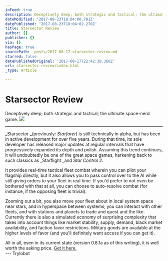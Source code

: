 ```yaml
---
inFeed: true
description: Deceptively deep; both strategic and tactical; the ultimate space-nerd game.
dateModified: '2017-08-23T18:04:00.781Z'
datePublished: '2017-08-23T18:04:02.270Z'
title: Starsector Review
author: []
publisher: {}
via: {}
hasPage: true
sourcePath: _posts/2017-08-17-starsector-review.md
starred: false
datePublishedOriginal: '2017-08-17T22:42:38.360Z'
url: starsector-review/index.html
_type: Article

---
```

# Starsector Review

Deceptively deep; both strategic and tactical; the ultimate space-nerd game.
![](https://the-grid-user-content.s3-us-west-2.amazonaws.com/5baab14f-4075-4b89-9740-c003b736493b.jpg)

---

_Starsector _(previously: _Starfarer_) is still technically in alpha, but has been in active development for over five years. During that time, its sole developer has released major updates at regular intervals that have progressively expanded its depth and polish. Assuming this trend continues, it will undoubtedly be one of the great space games, harkening back to such classics as _Starflight _and _Star Control 2_.

It provides real-time tactical fleet combat wherein you can pilot your flagship directly, but it also allows you to pass control over to the AI while still giving orders to your fleet in real time. If you'd prefer to not even be bothered with that at all, you can choose to auto-resolve combat (for instance, if the opposing fleet is trivial).

Zooming out a bit, you also move your fleet about in local system space near stars, and in hyperspace between systems; you can interact with other fleets, and with stations and planets to trade and quest and the like. Currently there is also a simulated economy of surprising complexity that takes into account things like market stability, supply, demand, black market availability, and faction favor restrictions. Military goods are available at the higher levels of favor (and you'll definitely want access if you can get it).

All in all, even in its current state (version 0.8.1a as of this writing), it is well worth the asking price. [Get it here.][0]  
--- Trylobot

[0]: http://fractalsoftworks.com/preorder/